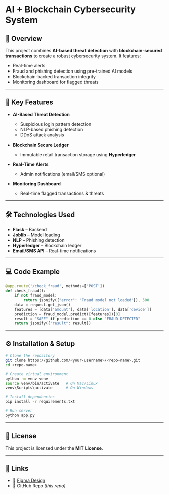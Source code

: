# AI + Blockchain Cybersecurity System

## 🚀 Overview

This project combines **AI-based threat detection** with **blockchain-secured transactions** to create a robust cybersecurity system.
It features:

* Real-time alerts
* Fraud and phishing detection using pre-trained AI models
* Blockchain-backed transaction integrity
* Monitoring dashboard for flagged threats

---

## 🔑 Key Features

* **AI-Based Threat Detection**

  * Suspicious login pattern detection
  * NLP-based phishing detection
  * DDoS attack analysis
* **Blockchain Secure Ledger**

  * Immutable retail transaction storage using **Hyperledger**
* **Real-Time Alerts**

  * Admin notifications (email/SMS optional)
* **Monitoring Dashboard**

  * Real-time flagged transactions & threats

---

## 🛠️ Technologies Used

* **Flask** – Backend
* **Joblib** – Model loading
* **NLP** – Phishing detection
* **Hyperledger** – Blockchain ledger
* **Email/SMS API** – Real-time notifications

---

## 💻 Code Example

```python
@app.route('/check_fraud', methods=['POST'])
def check_fraud():
    if not fraud_model:
        return jsonify({"error": "Fraud model not loaded"}), 500
    data = request.get_json()
    features = [data['amount'], data['location'], data['device']]
    prediction = fraud_model.predict([features])[0]
    result = "SAFE" if prediction == 0 else "FRAUD DETECTED"
    return jsonify({"result": result})
```

---

## ⚙️ Installation & Setup

```bash
# Clone the repository
git clone https://github.com/<your-username>/<repo-name>.git
cd <repo-name>

# Create virtual environment
python -m venv venv
source venv/bin/activate   # On Mac/Linux
venv\Scripts\activate      # On Windows

# Install dependencies
pip install -r requirements.txt

# Run server
python app.py
```

---

## 📜 License

This project is licensed under the **MIT License**.

---

## 🔗 Links

* 🎨 [Figma Design](https://zipper-quirky-25109363.figma.site)
* 📂 GitHub Repo *(this repo)*
